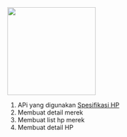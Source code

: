 <p align="center" style="display: inline;"><a href="https://materializecss.com/" target="_blank"><img src="https://seeklogo.com/images/M/materialize-logo-0FCAD8A6F8-seeklogo.com.png" width="200"></a></p>

1. APi yang digunakan [Spesifikasi HP](https://github.com/azharimm/phone-specs-api)
2. Membuat detail merek
3. Membuat list hp merek
4. Membuat detail HP
